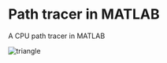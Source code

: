 # Path tracer in MATLAB

A CPU path tracer in MATLAB


![triangle](https://bitbucket.org/NiklasLundstroem/path-tracer-in-matlab/raw/d47ad6f8e6febd4979549b56881d9a7a4fb65511/progress/20191019-BasicGUI_HelloTriangle.PNG)